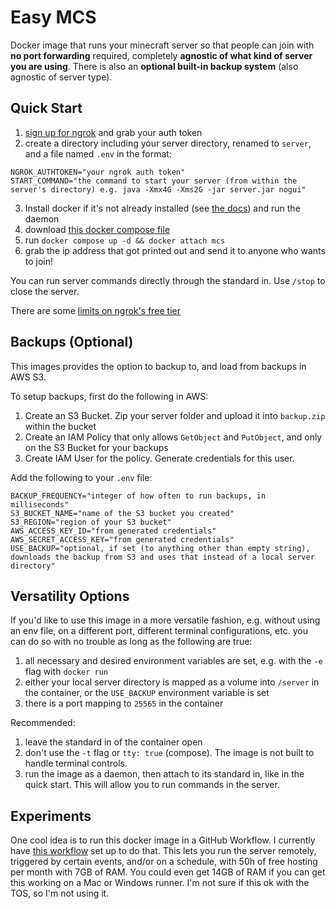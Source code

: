 # Easy MCS

Docker image that runs your minecraft server so that people can join with **no port forwarding** required, completely **agnostic of what kind of server you are using**. There is also an **optional built-in backup system** (also agnostic of server type). 

## Quick Start

1. [sign up for ngrok](https://dashboard.ngrok.com/signup) and grab your auth token
2. create a directory including your server directory, renamed to `server`, and a file named `.env` in the format:
```
NGROK_AUTHTOKEN="your ngrok auth token"
START_COMMAND="the command to start your server (from within the server's directory) e.g. java -Xmx4G -Xms2G -jar server.jar nogui"
```
3. Install docker if it's not already installed (see [the docs](https://docs.docker.com/get-docker/)) and run the daemon
4. download [this docker compose file](https://github.com/JackBlake-zkq/easy-mcs/blob/main/docker-compose.yaml)
5. run `docker compose up -d && docker attach mcs`
6. grab the ip address that got printed out and send it to anyone who wants to join!

You can run server commands directly through the standard in. Use `/stop` to close the server.

There are some [limits on ngrok's free tier](https://ngrok.com/docs/guides/limits/)

## Backups (Optional)

This images provides the option to backup to, and load from backups in AWS S3.

To setup backups, first do the following in AWS:

1. Create an S3 Bucket. Zip your server folder and upload it into `backup.zip` within the bucket
2. Create an IAM Policy that only allows `GetObject` and `PutObject`, and only on the S3 Bucket for your backups
3. Create IAM User for the policy. Generate credentials for this user.

Add the following to your `.env` file:

```
BACKUP_FREQUENCY="integer of how often to run backups, in milliseconds"
S3_BUCKET_NAME="name of the S3 bucket you created"
S3_REGION="region of your S3 bucket"
AWS_ACCESS_KEY_ID="from generated credentials"
AWS_SECRET_ACCESS_KEY="from generated credentials"
USE_BACKUP="optional, if set (to anything other than empty string), downloads the backup from S3 and uses that instead of a local server directory"
```

## Versatility Options

If you'd like to use this image in a more versatile fashion, e.g. without using an env file, on a different port, different terminal configurations, etc. you can do so with no trouble as long as the following are true:

1. all necessary and desired environment variables are set, e.g. with the `-e` flag with `docker run`
2. either your local server directory is mapped as a volume into `/server` in the container, or the `USE_BACKUP` environment variable is set
3. there is a port mapping to `25565` in the container

Recommended: 
1. leave the standard in of the container open
2. don't use the `-t` flag or `tty: true` (compose). The image is not built to handle terminal controls.
3. run the image as a daemon, then attach to its standard in, like in the quick start. This will allow you to run commands in the server.

## Experiments

One cool idea is to run this docker image in a GitHub Workflow. I currently have [this workflow](https://github.com/JackBlake-zkq/easy-mcs/blob/main/.github/workflows/run.yaml) set up to do that. This lets you run the server remotely, triggered by certain events, and/or on a schedule, with 50h of free hosting per month with 7GB of RAM. You could even get 14GB of RAM if you can get this working on a Mac or Windows runner. I'm not sure if this ok with the TOS, so I'm not using it.